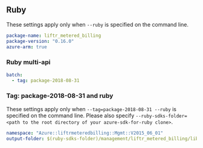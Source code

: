 ## Ruby

These settings apply only when `--ruby` is specified on the command line.

``` yaml
package-name: liftr_metered_billing
package-version: "0.16.0"
azure-arm: true
```

### Ruby multi-api

``` yaml $(ruby) && $(multiapi)
batch:
  - tag: package-2018-08-31
```

### Tag: package-2018-08-31 and ruby

These settings apply only when `--tag=package-2018-08-31 --ruby` is specified on the command line.
Please also specify `--ruby-sdks-folder=<path to the root directory of your azure-sdk-for-ruby clone>`.

``` yaml $(tag) == 'package-2018-08-31' && $(ruby)
namespace: "Azure::liftrmeteredbilling::Mgmt::V2015_06_01"
output-folder: $(ruby-sdks-folder)/management/liftr_metered_billing/lib
```
